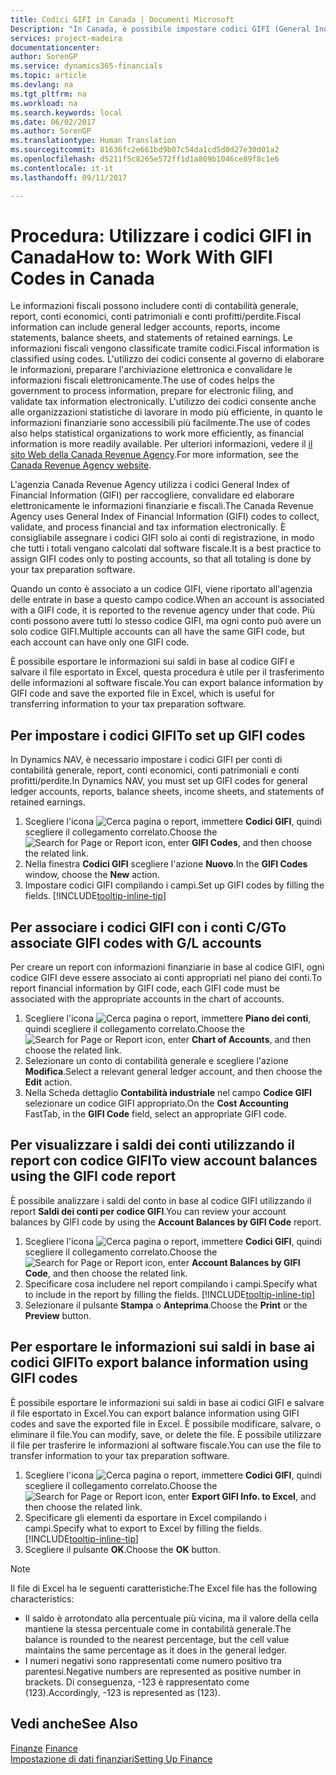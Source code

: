 ```yaml
---
title: Codici GIFI in Canada | Documenti Microsoft
Description: "In Canada, è possibile impostare codici GIFI (General Index of Financial Information) e assegnarli alla registrazione conti"
services: project-madeira
documentationcenter: 
author: SorenGP
ms.service: dynamics365-financials
ms.topic: article
ms.devlang: na
ms.tgt_pltfrm: na
ms.workload: na
ms.search.keywords: local
ms.date: 06/02/2017
ms.author: SorenGP
ms.translationtype: Human Translation
ms.sourcegitcommit: 81636fc2e661bd9b07c54da1cd5d0d27e30d01a2
ms.openlocfilehash: d5211f5c8265e572ff1d1a809b1046ce89f8c1e6
ms.contentlocale: it-it
ms.lasthandoff: 09/11/2017

---
```

# <a name="how-to-work-with-gifi-codes-in-canada"></a><span data-ttu-id="39ed1-103">Procedura: Utilizzare i codici GIFI in Canada</span><span class="sxs-lookup"><span data-stu-id="39ed1-103">How to: Work With GIFI Codes in Canada</span></span>
<span data-ttu-id="39ed1-104">Le informazioni fiscali possono includere conti di contabilità generale, report, conti economici, conti patrimoniali e conti profitti/perdite.</span><span class="sxs-lookup"><span data-stu-id="39ed1-104">Fiscal information can include general ledger accounts, reports, income statements, balance sheets, and statements of retained earnings.</span></span> <span data-ttu-id="39ed1-105">Le informazioni fiscali vengono classificate tramite codici.</span><span class="sxs-lookup"><span data-stu-id="39ed1-105">Fiscal information is classified using codes.</span></span> <span data-ttu-id="39ed1-106">L'utilizzo dei codici consente al governo di elaborare le informazioni, preparare l'archiviazione elettronica e convalidare le informazioni fiscali elettronicamente.</span><span class="sxs-lookup"><span data-stu-id="39ed1-106">The use of codes helps the government to process information, prepare for electronic filing, and validate tax information electronically.</span></span> <span data-ttu-id="39ed1-107">L'utilizzo dei codici consente anche alle organizzazioni statistiche di lavorare in modo più efficiente, in quanto le informazioni finanziarie sono accessibili più facilmente.</span><span class="sxs-lookup"><span data-stu-id="39ed1-107">The use of codes also helps statistical organizations to work more efficiently, as financial information is more readily available.</span></span> <span data-ttu-id="39ed1-108">Per ulteriori informazioni, vedere il [il sito Web della Canada Revenue Agency](http://www.cra-arc.gc.ca/).</span><span class="sxs-lookup"><span data-stu-id="39ed1-108">For more information, see the [Canada Revenue Agency website](http://www.cra-arc.gc.ca/).</span></span>

<span data-ttu-id="39ed1-109">L'agenzia Canada Revenue Agency utilizza i codici General Index of Financial Information (GIFI) per raccogliere, convalidare ed elaborare elettronicamente le informazioni finanziarie e fiscali.</span><span class="sxs-lookup"><span data-stu-id="39ed1-109">The Canada Revenue Agency uses General Index of Financial Information (GIFI) codes to collect, validate, and process financial and tax information electronically.</span></span> <span data-ttu-id="39ed1-110">È consigliabile assegnare i codici GIFI solo ai conti di registrazione, in modo che tutti i totali vengano calcolati dal software fiscale.</span><span class="sxs-lookup"><span data-stu-id="39ed1-110">It is a best practice to assign GIFI codes only to posting accounts, so that all totaling is done by your tax preparation software.</span></span>

<span data-ttu-id="39ed1-111">Quando un conto è associato a un codice GIFI, viene riportato all'agenzia delle entrate in base a questo campo codice.</span><span class="sxs-lookup"><span data-stu-id="39ed1-111">When an account is associated with a GIFI code, it is reported to the revenue agency under that code.</span></span> <span data-ttu-id="39ed1-112">Più conti possono avere tutti lo stesso codice GIFI, ma ogni conto può avere un solo codice GIFI.</span><span class="sxs-lookup"><span data-stu-id="39ed1-112">Multiple accounts can all have the same GIFI code, but each account can have only one GIFI code.</span></span>

<span data-ttu-id="39ed1-113">È possibile esportare le informazioni sui saldi in base al codice GIFI e salvare il file esportato in Excel, questa procedura è utile per il trasferimento delle informazioni al software fiscale.</span><span class="sxs-lookup"><span data-stu-id="39ed1-113">You can export balance information by GIFI code and save the exported file in Excel, which is useful for transferring information to your tax preparation software.</span></span>

## <a name="to-set-up-gifi-codes"></a><span data-ttu-id="39ed1-114">Per impostare i codici GIFI</span><span class="sxs-lookup"><span data-stu-id="39ed1-114">To set up GIFI codes</span></span>
<span data-ttu-id="39ed1-115">In Dynamics NAV, è necessario impostare i codici GIFI per conti di contabilità generale, report, conti economici, conti patrimoniali e conti profitti/perdite.</span><span class="sxs-lookup"><span data-stu-id="39ed1-115">In Dynamics NAV, you must set up GIFI codes for general ledger accounts, reports, balance sheets, income sheets, and statements of retained earnings.</span></span>

1. <span data-ttu-id="39ed1-116">Scegliere l'icona ![Cerca pagina o report](media/ui-search/search_small.png "icona Cerca pagina o report"), immettere **Codici GIFI**, quindi scegliere il collegamento correlato.</span><span class="sxs-lookup"><span data-stu-id="39ed1-116">Choose the ![Search for Page or Report](media/ui-search/search_small.png "Search for Page or Report icon") icon, enter **GIFI Codes**, and then choose the related link.</span></span>
2. <span data-ttu-id="39ed1-117">Nella finestra **Codici GIFI** scegliere l'azione **Nuovo**.</span><span class="sxs-lookup"><span data-stu-id="39ed1-117">In the **GIFI Codes** window, choose the **New** action.</span></span>
3. <span data-ttu-id="39ed1-118">Impostare codici GIFI compilando i campi.</span><span class="sxs-lookup"><span data-stu-id="39ed1-118">Set up GIFI codes by filling the fields.</span></span> [!INCLUDE[tooltip-inline-tip](includes/tooltip-inline-tip_md.md)]

## <a name="to-associate-gifi-codes-with-gl-accounts"></a><span data-ttu-id="39ed1-119">Per associare i codici GIFI con i conti C/G</span><span class="sxs-lookup"><span data-stu-id="39ed1-119">To associate GIFI codes with G/L accounts</span></span>
<span data-ttu-id="39ed1-120">Per creare un report con informazioni finanziarie in base al codice GIFI, ogni codice GIFI deve essere associato ai conti appropriati nel piano dei conti.</span><span class="sxs-lookup"><span data-stu-id="39ed1-120">To report financial information by GIFI code, each GIFI code must be associated with the appropriate accounts in the chart of accounts.</span></span>

1. <span data-ttu-id="39ed1-121">Scegliere l'icona ![Cerca pagina o report](media/ui-search/search_small.png "icona Cerca pagina o report"), immettere **Piano dei conti**, quindi scegliere il collegamento correlato.</span><span class="sxs-lookup"><span data-stu-id="39ed1-121">Choose the ![Search for Page or Report](media/ui-search/search_small.png "Search for Page or Report icon") icon, enter **Chart of Accounts**, and then choose the related link.</span></span>
2. <span data-ttu-id="39ed1-122">Selezionare un conto di contabilità generale e scegliere l'azione **Modifica**.</span><span class="sxs-lookup"><span data-stu-id="39ed1-122">Select a relevant general ledger account, and then choose the **Edit** action.</span></span>
3. <span data-ttu-id="39ed1-123">Nella Scheda dettaglio **Contabilità industriale** nel campo **Codice GIFI** selezionare un codice GIFI appropriato.</span><span class="sxs-lookup"><span data-stu-id="39ed1-123">On the **Cost Accounting** FastTab, in the **GIFI Code** field, select an appropriate GIFI code.</span></span>

## <a name="to-view-account-balances-using-the-gifi-code-report"></a><span data-ttu-id="39ed1-124">Per visualizzare i saldi dei conti utilizzando il report con codice GIFI</span><span class="sxs-lookup"><span data-stu-id="39ed1-124">To view account balances using the GIFI code report</span></span>
<span data-ttu-id="39ed1-125">È possibile analizzare i saldi del conto in base al codice GIFI utilizzando il report **Saldi dei conti per codice GIFI**.</span><span class="sxs-lookup"><span data-stu-id="39ed1-125">You can review your account balances by GIFI code by using the **Account Balances by GIFI Code** report.</span></span>

1. <span data-ttu-id="39ed1-126">Scegliere l'icona ![Cerca pagina o report](media/ui-search/search_small.png "icona Cerca pagina o report"), immettere **Codici GIFI**, quindi scegliere il collegamento correlato.</span><span class="sxs-lookup"><span data-stu-id="39ed1-126">Choose the ![Search for Page or Report](media/ui-search/search_small.png "Search for Page or Report icon") icon, enter **Account Balances by GIFI Code**, and then choose the related link.</span></span>
2. <span data-ttu-id="39ed1-127">Specificare cosa includere nel report compilando i campi.</span><span class="sxs-lookup"><span data-stu-id="39ed1-127">Specify what to include in the report by filling the fields.</span></span> [!INCLUDE[tooltip-inline-tip](includes/tooltip-inline-tip_md.md)]
3. <span data-ttu-id="39ed1-128">Selezionare il pulsante **Stampa** o **Anteprima**.</span><span class="sxs-lookup"><span data-stu-id="39ed1-128">Choose the **Print** or the **Preview** button.</span></span>

## <a name="to-export-balance-information-using-gifi-codes"></a><span data-ttu-id="39ed1-129">Per esportare le informazioni sui saldi in base ai codici GIFI</span><span class="sxs-lookup"><span data-stu-id="39ed1-129">To export balance information using GIFI codes</span></span>
<span data-ttu-id="39ed1-130">È possibile esportare le informazioni sui saldi in base ai codici GIFI e salvare il file esportato in Excel.</span><span class="sxs-lookup"><span data-stu-id="39ed1-130">You can export balance information using GIFI codes and save the exported file in Excel.</span></span> <span data-ttu-id="39ed1-131">È possibile modificare, salvare, o eliminare il file.</span><span class="sxs-lookup"><span data-stu-id="39ed1-131">You can modify, save, or delete the file.</span></span> <span data-ttu-id="39ed1-132">È possibile utilizzare il file per trasferire le informazioni al software fiscale.</span><span class="sxs-lookup"><span data-stu-id="39ed1-132">You can use the file to transfer information to your tax preparation software.</span></span>

1. <span data-ttu-id="39ed1-133">Scegliere l'icona ![Cerca pagina o report](media/ui-search/search_small.png "icona Cerca pagina o report"), immettere **Codici GIFI**, quindi scegliere il collegamento correlato.</span><span class="sxs-lookup"><span data-stu-id="39ed1-133">Choose the ![Search for Page or Report](media/ui-search/search_small.png "Search for Page or Report icon") icon, enter **Export GIFI Info. to Excel**, and then choose the related link.</span></span>
2. <span data-ttu-id="39ed1-134">Specificare gli elementi da esportare in Excel compilando i campi.</span><span class="sxs-lookup"><span data-stu-id="39ed1-134">Specify what to export to Excel by filling the fields.</span></span> [!INCLUDE[tooltip-inline-tip](includes/tooltip-inline-tip_md.md)]
3. <span data-ttu-id="39ed1-135">Scegliere il pulsante **OK**.</span><span class="sxs-lookup"><span data-stu-id="39ed1-135">Choose the **OK** button.</span></span>

> [!NOTE]  
>   <span data-ttu-id="39ed1-136">Il file di Excel ha le seguenti caratteristiche:</span><span class="sxs-lookup"><span data-stu-id="39ed1-136">The Excel file has the following characteristics:</span></span>

* <span data-ttu-id="39ed1-137">Il saldo è arrotondato alla percentuale più vicina, ma il valore della cella mantiene la stessa percentuale come in contabilità generale.</span><span class="sxs-lookup"><span data-stu-id="39ed1-137">The balance is rounded to the nearest percentage, but the cell value maintains the same percentage as it does in the general ledger.</span></span>
* <span data-ttu-id="39ed1-138">I numeri negativi sono rappresentati come numero positivo tra parentesi.</span><span class="sxs-lookup"><span data-stu-id="39ed1-138">Negative numbers are represented as positive number in brackets.</span></span> <span data-ttu-id="39ed1-139">Di conseguenza, -123 è rappresentato come (123).</span><span class="sxs-lookup"><span data-stu-id="39ed1-139">Accordingly, -123 is represented as (123).</span></span>

## <a name="see-also"></a><span data-ttu-id="39ed1-140">Vedi anche</span><span class="sxs-lookup"><span data-stu-id="39ed1-140">See Also</span></span>
<span data-ttu-id="39ed1-141">[Finanze](finance.md) </span><span class="sxs-lookup"><span data-stu-id="39ed1-141">[Finance](finance.md) </span></span>  
[<span data-ttu-id="39ed1-142">Impostazione di dati finanziari</span><span class="sxs-lookup"><span data-stu-id="39ed1-142">Setting Up Finance</span></span>](finance-setup-finance.md)

